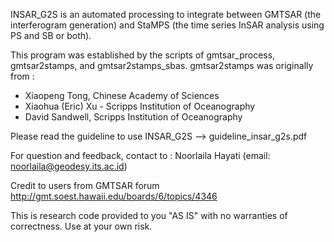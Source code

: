 INSAR_G2S is an automated processing to integrate between GMTSAR (the interferogram generation) and StaMPS (the time series InSAR analysis using PS and SB or both).
 
This program was established by the scripts of gmtsar_process, gmtsar2stamps, and gmtsar2stamps_sbas.
gmtsar2stamps was originally from :
- Xiaopeng Tong, Chinese Academy of Sciences
- Xiaohua (Eric) Xu - Scripps Institution of Oceanography
- David Sandwell, Scripps Institution of Oceanography

Please read the guideline to use INSAR_G2S --> guideline_insar_g2s.pdf

For question and feedback, contact to : Noorlaila Hayati (email: noorlaila@geodesy.its.ac.id)

Credit to users from GMTSAR forum
http://gmt.soest.hawaii.edu/boards/6/topics/4346

This is research code provided to you "AS IS" with no warranties of correctness. Use at your own risk.

